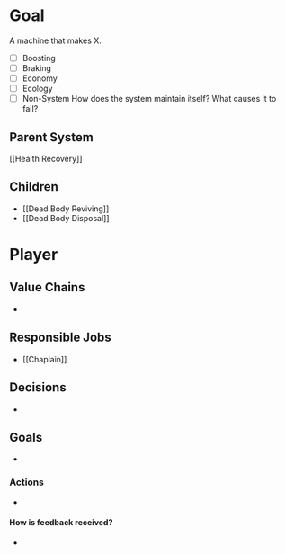 # Goal
A machine that makes X.
- [ ] Boosting
- [ ] Braking
- [ ] Economy
- [ ] Ecology
- [ ] Non-System
How does the system maintain itself? What causes it to fail?

## Parent System
[[Health Recovery]]
## Children
- [[Dead Body Reviving]]
- [[Dead Body Disposal]]
# Player
## Value Chains
- 
## Responsible Jobs
- [[Chaplain]]
## Decisions
- 
## Goals
- 
### Actions
- 
#### How is feedback received?
- 
